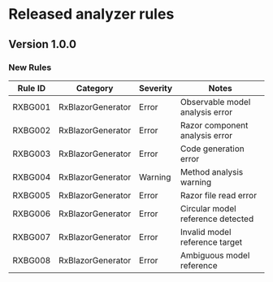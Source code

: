 # Released analyzer rules

## Version 1.0.0

### New Rules

| Rule ID | Category | Severity | Notes |
|---------|----------|----------|-------|
| RXBG001 | RxBlazorGenerator | Error | Observable model analysis error |
| RXBG002 | RxBlazorGenerator | Error | Razor component analysis error |
| RXBG003 | RxBlazorGenerator | Error | Code generation error |
| RXBG004 | RxBlazorGenerator | Warning | Method analysis warning |
| RXBG005 | RxBlazorGenerator | Error | Razor file read error |
| RXBG006 | RxBlazorGenerator | Error | Circular model reference detected |
| RXBG007 | RxBlazorGenerator | Error | Invalid model reference target |
| RXBG008 | RxBlazorGenerator | Error | Ambiguous model reference |